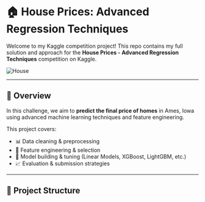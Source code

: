 # 🏠 House Prices: Advanced Regression Techniques

Welcome to my Kaggle competition project! This repo contains my full solution and approach for the **House Prices - Advanced Regression Techniques** competition on Kaggle.

![House](https://img.icons8.com/ios-filled/100/000000/home.png)

---

## 🚀 Overview

In this challenge, we aim to **predict the final price of homes** in Ames, Iowa using advanced machine learning techniques and feature engineering.

This project covers:

- 📊 Data cleaning & preprocessing  
- 🧠 Feature engineering & selection  
- 🤖 Model building & tuning (Linear Models, XGBoost, LightGBM, etc.)  
- 📈 Evaluation & submission strategies

---

## 📂 Project Structure

